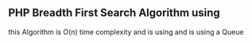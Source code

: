 ## PHP Breadth First Search Algorithm using 

this Algorithm is O(n) time complexity and is using and is using a Queue